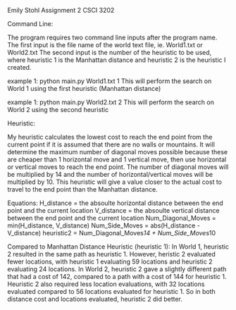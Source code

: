 Emily Stohl
Assignment 2
CSCI 3202



Command Line:

The program requires two command line inputs after the program name. 
The first input is the file name of the world text file, ie. World1.txt or 
World2.txt
The second input is the number of the heuristic to be used, where heuristic 1 
is the Manhattan distance and heuristic 2 is the heuristic I created.

example 1: python main.py World1.txt 1 
This will perform the search on World 1 using the first heuristic (Manhattan 
distance)

example 1: python main.py World2.txt 2
This will perform the search on World 2 using the second heuristic 




Heuristic:

My heuristic calculates the lowest cost to reach the end point from the current 
point if it is assumed that there are no walls or mountains. It will determine 
the maximum number of diagonal moves possible because these are cheaper than 1 
horizontal move and 1 vertical move, then use horizontal or vertical moves to 
reach the end point. The number of diagonal moves will be multiplied by 14 and 
the number of horizontal/vertical moves will be multiplied by 10. This 
heuristic will give a value closer to the actual cost to travel to the end 
point than the Manhattan distance. 

Equations:
H_distance = the absoulte horizontal distance between the end point and the 
current location
V_distance = the absoulte vertical distance between the end point and the 
current location
Num_Diagonal_Moves = min(H_distance, V_distance)
Num_Side_Moves = abs(H_distance - V_distance)
heuristic2 = Num_Diagonal_Moves*14 + Num_Side_Moves*10

Compared to Manhattan Distance Heuristic (heuristic 1):
In World 1, heuristic 2 resulted in the same path as heuristic 1. However, 
heristic 2 evaluated fewer locations, with heuristic 1 evaluating 59 locations 
and heuristic 2 evaluating 24 locations.
In World 2, heuristic 2 gave a slightly different path that had a cost of 142, 
compared to a path with a cost of 144 for heuristic 1. Heuristic 2 also 
required less location evaluations, with 32 locations evaluated compared to 56 
locations evaluated for heuristic 1. So in both distance cost and locations 
evaluated, heuristic 2 did better. 